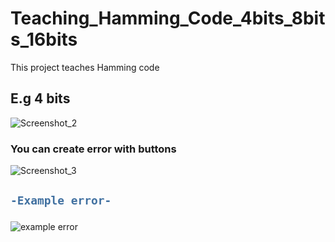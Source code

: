 # Teaching_Hamming_Code_4bits_8bits_16bits
This project teaches Hamming code
## E.g 4 bits ##
![Screenshot_2](https://user-images.githubusercontent.com/75725469/191242900-98748661-3dea-4dfa-8214-97e333db42ca.png)

### You can create error with buttons ###
![Screenshot_3](https://user-images.githubusercontent.com/75725469/191243286-4f65da67-7527-47c6-81b8-779a42799fde.png)


<h2>

```diff
-Example error-
```

</h2>

![example error](https://user-images.githubusercontent.com/75725469/191244182-9abec39b-aaf4-4087-a0d5-cade31f9e5b0.png)
